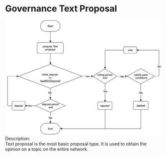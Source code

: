 
# Governance Text Proposal

![text](../img/gov-text.png)  
Description:  
Text proposal is the most basic proposal type. It is used to obtain the opinion on a topic on the entire network.



